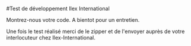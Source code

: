 #Test de développement Ilex International

Montrez-nous votre code. A bientot pour un entretien.

Une fois le test réalisé merci de le zipper et de l'envoyer auprès de votre interlocuteur chez Ilex-International.
